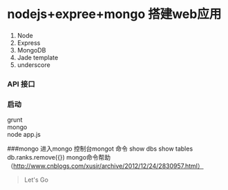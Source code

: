 # nodejs+expree+mongo 搭建web应用

###  
1. Node
2. Express
3. MongoDB
4. Jade template
5. underscore

### API 接口



### 启动
 
grunt  
mongo  
node app.js


###mongo
进入mongo  控制台mongot 命令
show dbs
show tables
db.ranks.remove({})
mongo命令帮助（http://www.cnblogs.com/xusir/archive/2012/12/24/2830957.html）

> Let's Go
